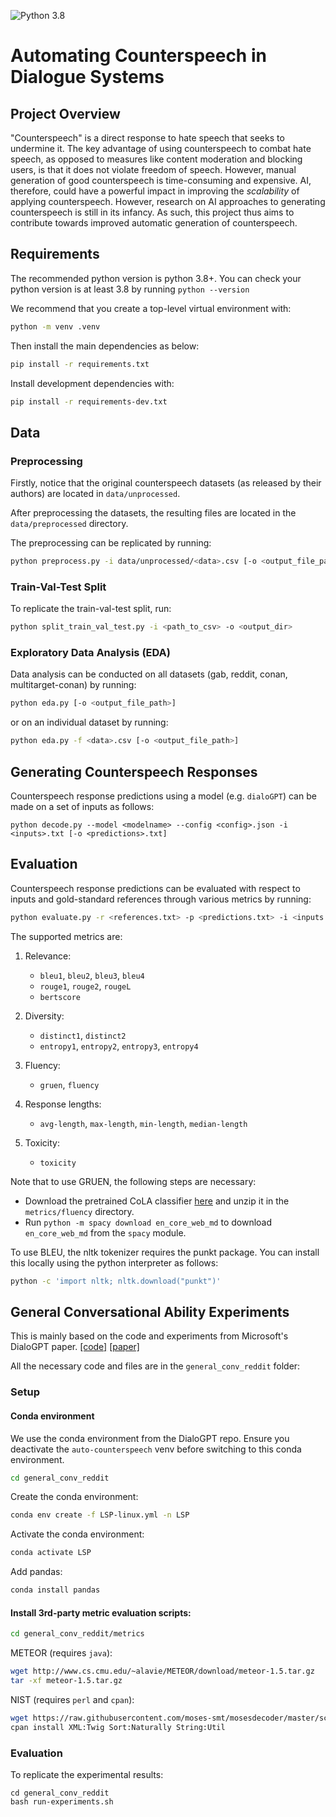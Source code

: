 ![Python 3.8](https://img.shields.io/badge/python-3.8-green.svg)
# Automating Counterspeech in Dialogue Systems

## Project Overview

"Counterspeech" is a direct response to hate speech that seeks to undermine it. The key advantage of using counterspeech to combat hate speech, as opposed to measures like content moderation and blocking users, is that it does not violate freedom of speech. However, manual generation of good counterspeech is time-consuming and expensive. AI, therefore, could have a powerful impact in improving the *scalability* of applying counterspeech. However, research on AI approaches to generating counterspeech is still in its infancy. As such, this project thus aims to contribute towards improved automatic generation of counterspeech.

## Requirements

The recommended python version is python 3.8+. You can check your python version is at least 3.8 by running `python --version`

We recommend that you create a top-level virtual environment with:

```bash
python -m venv .venv
```

Then install the main dependencies as below:

```bash
pip install -r requirements.txt
```

Install development dependencies with:

```bash
pip install -r requirements-dev.txt
```

## Data

### Preprocessing

Firstly, notice that the original counterspeech datasets (as released by their authors) are located in `data/unprocessed`.

After preprocessing the datasets, the resulting files are located in the `data/preprocessed` directory.

The preprocessing can be replicated by running:

```bash
python preprocess.py -i data/unprocessed/<data>.csv [-o <output_file_path>]
```

### Train-Val-Test Split

To replicate the train-val-test split, run:

```bash
python split_train_val_test.py -i <path_to_csv> -o <output_dir>
```

### Exploratory Data Analysis (EDA)

Data analysis can be conducted on all datasets (gab, reddit, conan, multitarget-conan) by running:

```bash
python eda.py [-o <output_file_path>]
```

or on an individual dataset by running:

```bash
python eda.py -f <data>.csv [-o <output_file_path>]
```

## Generating Counterspeech Responses

Counterspeech response predictions using a model (e.g. `dialoGPT`) can be made on a set of inputs as follows:

```
python decode.py --model <modelname> --config <config>.json -i <inputs>.txt [-o <predictions>.txt]
```

## Evaluation

Counterspeech response predictions can be evaluated with respect to inputs and gold-standard references through various metrics by running:

```bash
python evaluate.py -r <references.txt> -p <predictions.txt> -i <inputs.txt> [-m <metrics>] [-v --verbose]
```

The supported metrics are:

1. Relevance:

    * `bleu1`, `bleu2`, `bleu3`, `bleu4`
    * `rouge1`, `rouge2`, `rougeL`
    * `bertscore`

2. Diversity:

    * `distinct1`, `distinct2`
    * `entropy1`, `entropy2`, `entropy3`, `entropy4`

3. Fluency:

    * `gruen`, `fluency`

4. Response lengths:

    * `avg-length`, `max-length`, `min-length`, `median-length`

5. Toxicity:

    * `toxicity`

Note that to use GRUEN, the following steps are necessary:

* Download the pretrained CoLA classifier [here](https://drive.google.com/file/d/1Hw5na_Iy4-kGEoX60bD8vXYeJDQrzyj6/view?usp=sharing) and unzip it in the `metrics/fluency` directory.
* Run `python -m spacy download en_core_web_md` to download `en_core_web_md` from the `spacy` module.

To use BLEU, the nltk tokenizer requires the punkt package. You can install this locally using the python interpreter as follows:

```bash
python -c 'import nltk; nltk.download("punkt")'
```

## General Conversational Ability Experiments

This is mainly based on the code and experiments from Microsoft's DialoGPT paper. [[code]](https://github.com/microsoft/DialoGPT) [[paper]](https://arxiv.org/abs/1911.00536)

All the necessary code and files are in the `general_conv_reddit` folder:



### Setup

#### Conda environment

We use the conda environment from the DialoGPT repo. Ensure you deactivate the `auto-counterspeech` venv before switching to this conda environment.

```bash
cd general_conv_reddit
```

Create the conda environment:

```bash
conda env create -f LSP-linux.yml -n LSP
```

Activate the conda environment:
```bash
conda activate LSP
```

Add pandas:
```bash
conda install pandas
```

#### Install 3rd-party metric evaluation scripts:

```bash
cd general_conv_reddit/metrics
```

METEOR (requires `java`):
```bash
wget http://www.cs.cmu.edu/~alavie/METEOR/download/meteor-1.5.tar.gz
tar -xf meteor-1.5.tar.gz
```

NIST (requires `perl` and `cpan`):
```bash
wget https://raw.githubusercontent.com/moses-smt/mosesdecoder/master/scripts/generic/mteval-v14.pl
cpan install XML:Twig Sort:Naturally String:Util
```

### Evaluation

To replicate the experimental results:

```
cd general_conv_reddit
bash run-experiments.sh
```
